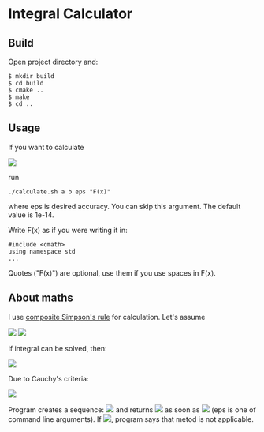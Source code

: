 # Integral Calculator
 
 ## Build
 
 Open project directory and:
 
 ```
 $ mkdir build
 $ cd build
 $ cmake ..
 $ make
 $ cd ..
 ```
 
 ## Usage
 
 If you want to calculate
 
 <img src="https://latex.codecogs.com/svg.image?\int_{a}^{b}&space;F(x)dx">
 
 run
 
 ```
 ./calculate.sh a b eps "F(x)"
 ```
 
 where eps is desired accuracy. You can skip this argument. The default value is 1e-14.
 
 Write F(x) as if you were writing it in:
 ```
 #include <cmath>
 using namespace std
 ...
 ```
 Quotes ("F(x)") are optional, use them if you use spaces in F(x).
 
 ## About maths
 
 I use [composite Simpson's rule](https://en.wikipedia.org/wiki/Simpson%27s_rule#Composite_Simpson's_rule) for calculation.
 Let's assume 
 
 <img src="https://latex.codecogs.com/svg.image?S_n&space;=&space;(2/3)h(f(a)/2&space;&plus;&space;2\sum_{j=1}^{n}f(a&plus;(2j-1)h)&space;&plus;&space;\sum_{j=1}^{n-1}f(a&plus;2jh)&space;&plus;&space;f(b)/2)&space;">
 <img src="https://latex.codecogs.com/svg.image?h&space;=&space;(b-a)/2n&space;">
 
 If integral can be solved, then:
 
 <img src="https://latex.codecogs.com/svg.image?\lim_{n\to&space;&plus;\infty&space;}{S_n}&space;=&space;\int_{a}^{b}f(x)dx&space;">
 
 Due to Cauchy's criteria:
 
 <img src="https://latex.codecogs.com/svg.image?\exists&space;\lim_{n\to&space;&plus;\infty&space;}{S_n}&space;\Leftrightarrow&space;\forall&space;\varepsilon&space;\,\exists&space;N\,&space;&space;\forall&space;n,&space;m&space;>&space;N&space;\,\,&space;|S_n-S_m|<\varepsilon">
 
Program creates a sequence: <img src="https://latex.codecogs.com/svg.image?S_{10},&space;S_{20},&space;...,&space;S_n,&space;S_{2n}&space;">  and returns <img src="https://latex.codecogs.com/svg.image?S_{2n}&space;">  as soon as <img src="https://latex.codecogs.com/svg.image?|S_{2n}-S_n|&space;<&space;eps&space;">  (eps is one of command line arguments).
If <img src="https://latex.codecogs.com/svg.image?n>10^7&space;">, program says that metod is not applicable.
 
 

